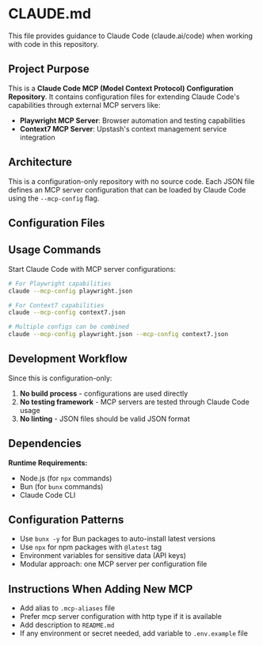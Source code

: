 # CLAUDE.md

This file provides guidance to Claude Code (claude.ai/code) when working with code in this repository.

## Project Purpose

This is a **Claude Code MCP (Model Context Protocol) Configuration Repository**. It contains configuration files for extending Claude Code's capabilities through external MCP servers like:

- **Playwright MCP Server**: Browser automation and testing capabilities
- **Context7 MCP Server**: Upstash's context management service integration

## Architecture

This is a configuration-only repository with no source code. Each JSON file defines an MCP server configuration that can be loaded by Claude Code using the `--mcp-config` flag.

## Configuration Files

## Usage Commands

Start Claude Code with MCP server configurations:

```bash
# For Playwright capabilities
claude --mcp-config playwright.json

# For Context7 capabilities
claude --mcp-config context7.json

# Multiple configs can be combined
claude --mcp-config playwright.json --mcp-config context7.json
```

## Development Workflow

Since this is configuration-only:

1. **No build process** - configurations are used directly
2. **No testing framework** - MCP servers are tested through Claude Code usage
3. **No linting** - JSON files should be valid JSON format

## Dependencies

**Runtime Requirements:**

- Node.js (for `npx` commands)
- Bun (for `bunx` commands)
- Claude Code CLI

## Configuration Patterns

- Use `bunx -y` for Bun packages to auto-install latest versions
- Use `npx` for npm packages with `@latest` tag
- Environment variables for sensitive data (API keys)
- Modular approach: one MCP server per configuration file

## Instructions When Adding New MCP

- Add alias to `.mcp-aliases` file
- Prefer mcp server configuration with http type if it is available
- Add description to `README.md`
- If any environment or secret needed, add variable to `.env.example` file